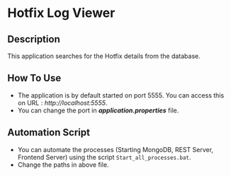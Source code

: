 # Hotfix Log Viewer

## Description

This application searches for the Hotfix details from the database.

## How To Use

- The application is by default started on port 5555. You can access this on URL : *http://localhost:5555*.
- You can change the port in ***application.properties*** file.

## Automation Script
- You can automate the processes (Starting MongoDB, REST Server, Frontend Server) using the script `Start_all_processes.bat`.
- Change the paths in above file.